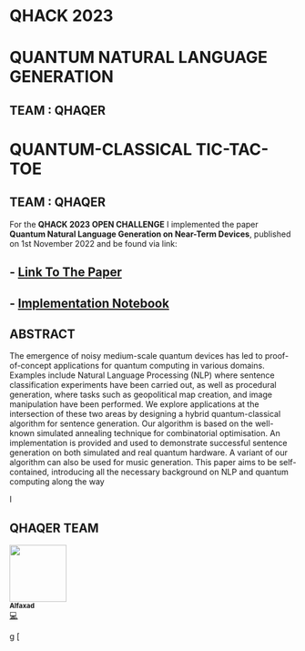 # QHACK 2023



<p align="left">
  
</p>


# QUANTUM NATURAL LANGUAGE GENERATION

## TEAM : QHAQER


 



<p align="left">
  
</p>


# QUANTUM-CLASSICAL TIC-TAC-TOE

## TEAM : QHAQER


For the **QHACK 2023 OPEN CHALLENGE** I implemented the paper **Quantum Natural Language Generation on Near-Term Devices**, published on   1st November 2022 and be found via link: 
## - [Link To The Paper](https://arxiv.org/pdf/2211.00727.pdf)


## - [Implementation Notebook](https://github.com/Alfaxad/Quantum_Natural_Language_Generation/blob/main/Notebooks/Quantum_Natural_Language_Understanding_Main_Notebook.ipynb)


## ABSTRACT

The emergence of noisy medium-scale quantum devices has led to proof-of-concept applications for quantum computing in various domains. Examples include Natural Language
Processing (NLP) where sentence classification experiments have been carried out, as well
as procedural generation, where tasks such as
geopolitical map creation, and image manipulation have been performed. We explore applications at the intersection of these two areas
by designing a hybrid quantum-classical algorithm for sentence generation.
Our algorithm is based on the well-known simulated annealing technique for combinatorial
optimisation. An implementation is provided
and used to demonstrate successful sentence
generation on both simulated and real quantum
hardware. A variant of our algorithm can also
be used for music generation.
This paper aims to be self-contained, introducing all the necessary background on NLP and
quantum computing along the way












I

























## QHAQER TEAM





<tr>
    <td align="center"><a href="https://github.com/Alfaxad"><img src="https://github.com/Alfaxad.png" width="100px;" alt=""/><br /><sub><b>Alfaxad</b></sub></a><br /><a href="" title="Code">💻</a></td>
</tr>











g
[









